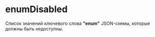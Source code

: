# enumDisabled

Список значений ключевого слова **"enum"** JSON-схемы, которые должны быть недоступны.
